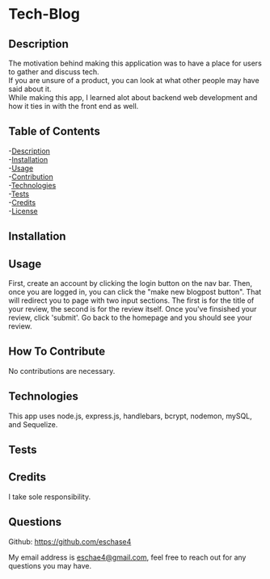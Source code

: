 # Tech-Blog
    
        

<a name="description"></a>
## Description  
    
The motivation behind making this application was to have a place for users to gather and discuss tech.<br>
If you are unsure of a product, you can look at what other people may have said about it.<br>
While making this app, I learned alot about backend web development and how it ties in with the front end as well.<br>
    
    
## Table of Contents
-[Description](#description)<br> 
-[Installation](#installation)<br>
-[Usage](#usage)<br>
-[Contribution](#contribution)<br>
-[Technologies](#technologies)<br>
-[Tests](#tests)<br>
-[Credits](#credits)<br>
-[License](#license)<br>

<a name="installation"></a>
## Installation







<a name="usage"></a>
## Usage

First, create an account by clicking the login button on the nav bar. Then, once you are logged in, you can click the "make new blogpost button". That will redirect you to page with two input sections. The first is for the title of your review, the second is for the review itself. Once you've finsished your review, click 'submit'. Go back to the homepage and you should see your review.

<a name="contribution"></a>
## How To Contribute

No contributions are necessary.

<a name="technologies"></a>
## Technologies

This app uses node.js, express.js, handlebars, bcrypt, nodemon, mySQL, and Sequelize.

<a name="tests"></a>
## Tests



<a name="credits"></a>
## Credits 

I take sole responsibility.

## Questions

Github: https://github.com/eschase4

My email address is eschae4@gmail.com, feel free to reach out for any questions you may have.